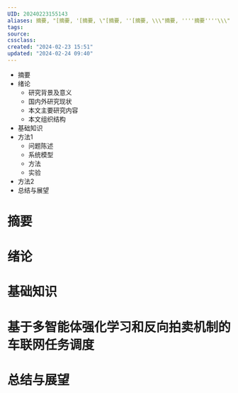```yaml
---
UID: 20240223155143 
aliases: 摘要, "[摘要, '[摘要, \"[摘要, ''[摘要, \\\"摘要, ''''摘要''''\\\"]'']\"]']"
tags: 
source: 
cssclass: 
created: "2024-02-23 15:51"
updated: "2024-02-24 09:40"
---
```


- 摘要
- 绪论
	- 研究背景及意义
	- 国内外研究现状
	- 本文主要研究内容
	- 本文组织结构
- 基础知识
- 方法1
	- 问题陈述
	- 系统模型
	- 方法
	- 实验
- 方法2
- 总结与展望

# 摘要

# 绪论

# 基础知识

# 基于多智能体强化学习和反向拍卖机制的车联网任务调度

# 总结与展望



